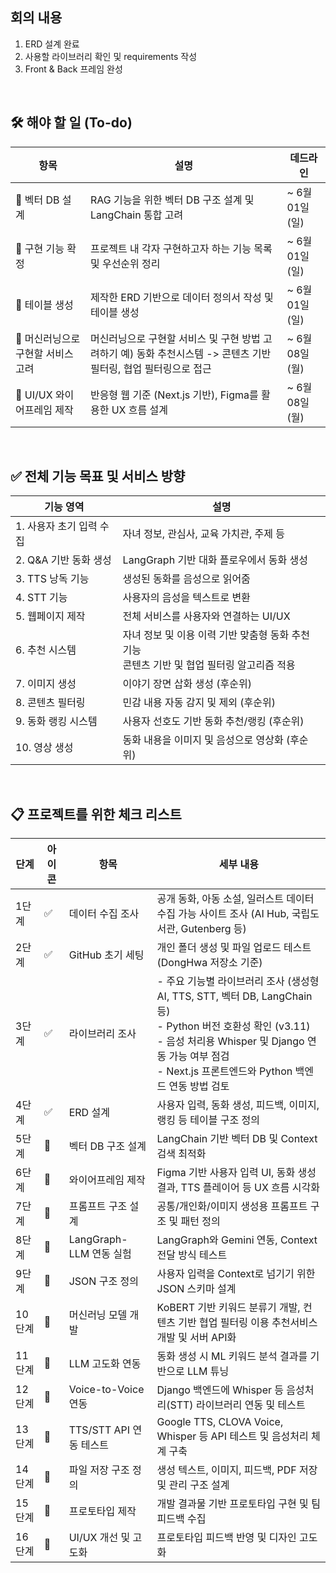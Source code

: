 ## 회의 내용
1. ERD 설계 완료
2. 사용할 라이브러리 확인 및 requirements 작성 
3. Front & Back 프레임 완성

<br>


## 🛠️ 해야 할 일 (To-do)

| 항목                   | 설명                                                                 | 데드라인         |
| -------------------- | ------------------------------------------------------------------ | ------------ |
| 🔄 벡터 DB 설계          | RAG 기능을 위한 벡터 DB 구조 설계 및 LangChain 통합 고려                           | ~ 6월 01일 (일) |
| 🔄 구현 기능 확정          | 프로젝트 내 각자 구현하고자 하는 기능 목록 및 우선순위 정리                                 | ~ 6월 01일 (일) |
| 🔄 테이블 생성            | 제작한 ERD 기반으로 데이터 정의서 작성 및 테이블 생성                                   | ~ 6월 01일 (일) |
| 🔄 머신러닝으로 구현할 서비스 고려 | 머신러닝으로 구현할 서비스 및 구현 방법 고려하기 예) 동화 추천시스템 -> 콘텐츠 기반 필터링, 협업 필터링으로 접근 | ~ 6월 08일 (월) |
| 🔄 UI/UX 와이어프레임 제작   | 반응형 웹 기준 (Next.js 기반), Figma를 활용한 UX 흐름 설계                         | ~ 6월 08일 (월) |



<br>

## ✅ 전체 기능 목표 및 서비스 방향
| 기능 영역           | 설명                                                         |
| --------------- | ---------------------------------------------------------- |
| 1. 사용자 초기 입력 수집 | 자녀 정보, 관심사, 교육 가치관, 주제 등                                   |
| 2. Q&A 기반 동화 생성 | LangGraph 기반 대화 플로우에서 동화 생성                                |
| 3. TTS 낭독 기능    | 생성된 동화를 음성으로 읽어줌                                           |
| 4. STT 기능       | 사용자의 음성을 텍스트로 변환                                           |
| 5. 웹페이지 제작      | 전체 서비스를 사용자와 연결하는 UI/UX                                    |
| 6. 추천 시스템       | 자녀 정보 및 이용 이력 기반 맞춤형 동화 추천 기능  <br>콘텐츠 기반 및 협업 필터링 알고리즘 적용 |
| 7. 이미지 생성       | 이야기 장면 삽화 생성 (후순위)                                         |
| 8. 콘텐츠 필터링      | 민감 내용 자동 감지 및 제외 (후순위)                                     |
| 9. 동화 랭킹 시스템    | 사용자 선호도 기반 동화 추천/랭킹 (후순위)                                  |
| 10. 영상 생성       | 동화 내용을 이미지 및 음성으로 영상화 (후순위)                                |

<br>

## 📋 프로젝트를 위한 체크 리스트

| 단계   | 아이콘 | 항목                  | 세부 내용                                                                                                                                                                         |
| ---- | --- | ------------------- | ----------------------------------------------------------------------------------------------------------------------------------------------------------------------------- |
| 1단계  | ✅   | 데이터 수집 조사           | 공개 동화, 아동 소설, 일러스트 데이터 수집 가능 사이트 조사 (AI Hub, 국립도서관, Gutenberg 등)                                                                                                              |
| 2단계  | ✅   | GitHub 초기 세팅        | 개인 폴더 생성 및 파일 업로드 테스트 (DongHwa 저장소 기준)                                                                                                                                        |
| 3단계  | ✅   | 라이브러리 조사            | - 주요 기능별 라이브러리 조사 (생성형 AI, TTS, STT, 벡터 DB, LangChain 등)  <br>- Python 버전 호환성 확인 (v3.11)  <br>- 음성 처리용 Whisper 및 Django 연동 가능 여부 점검  <br>- Next.js 프론트엔드와 Python 백엔드 연동 방법 검토 |
| 4단계  | ✅   | ERD 설계              | 사용자 입력, 동화 생성, 피드백, 이미지, 랭킹 등 테이블 구조 정의                                                                                                                                       |
| 5단계  | 🔄  | 벡터 DB 구조 설계         | LangChain 기반 벡터 DB 및 Context 검색 최적화                                                                                                                                           |
| 6단계  | 🔄  | 와이어프레임 제작           | Figma 기반 사용자 입력 UI, 동화 생성 결과, TTS 플레이어 등 UX 흐름 시각화                                                                                                                            |
| 7단계  | 📌  | 프롬프트 구조 설계          | 공통/개인화/이미지 생성용 프롬프트 구조 및 패턴 정의                                                                                                                                                |
| 8단계  | 📌  | LangGraph-LLM 연동 실험 | LangGraph와 Gemini 연동, Context 전달 방식 테스트                                                                                                                                       |
| 9단계  | 📌  | JSON 구조 정의          | 사용자 입력을 Context로 넘기기 위한 JSON 스키마 설계                                                                                                                                           |
| 10단계 | 📌  | 머신러닝 모델 개발          | KoBERT 기반 키워드 분류기 개발, 컨텐츠 기반 협업 필터링 이용 추천서비스 개발 및 서버 API화                                                                                                                     |
| 11단계 | 📌  | LLM 고도화 연동          | 동화 생성 시 ML 키워드 분석 결과를 기반으로 LLM 튜닝                                                                                                                                             |
| 12단계 | 📌  | Voice-to-Voice 연동   | Django 백엔드에 Whisper 등 음성처리(STT) 라이브러리 연동 및 테스트                                                                                                                                |
| 13단계 | 📌  | TTS/STT API 연동 테스트  | Google TTS, CLOVA Voice, Whisper 등 API 테스트 및 음성처리 체계 구축                                                                                                                       |
| 14단계 | 📌  | 파일 저장 구조 정의         | 생성 텍스트, 이미지, 피드백, PDF 저장 및 관리 구조 설계                                                                                                                                           |
| 15단계 | 📌  | 프로토타입 제작            | 개발 결과물 기반 프로토타입 구현 및 팀 피드백 수집                                                                                                                                                 |
| 16단계 | 📌  | UI/UX 개선 및 고도화      | 프로토타입 피드백 반영 및 디자인 고도화                                                                                                                                                        |

